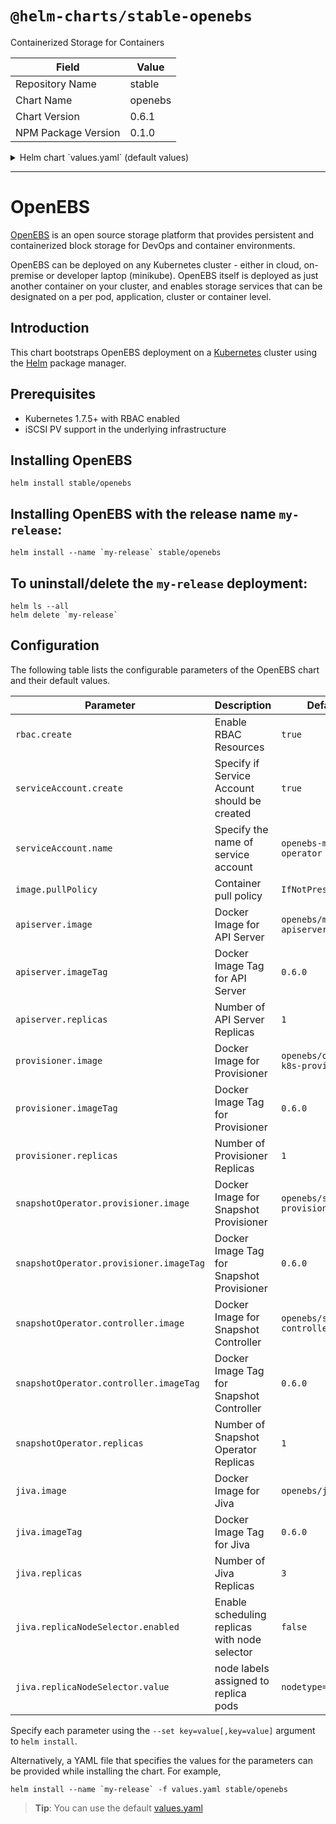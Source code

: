 # `@helm-charts/stable-openebs`

Containerized Storage for Containers

| Field               | Value   |
| ------------------- | ------- |
| Repository Name     | stable  |
| Chart Name          | openebs |
| Chart Version       | 0.6.1   |
| NPM Package Version | 0.1.0   |

<details>

<summary>Helm chart `values.yaml` (default values)</summary>

```yaml
# Default values for openebs.
# This is a YAML-formatted file.
# Declare variables to be passed into your templates.

rbac:
  # Specifies whether RBAC resources should be created
  create: true

serviceAccount:
  create: true
  name:

image:
  pullPolicy: IfNotPresent

apiserver:
  image: 'openebs/m-apiserver'
  imageTag: '0.6.0'
  replicas: 1
  ports:
    externalPort: 5656
    internalPort: 5656
  nodeSelector: {}
  tolerations: []
  affinity: {}

provisioner:
  image: 'openebs/openebs-k8s-provisioner'
  imageTag: '0.6.0'
  replicas: 1
  nodeSelector: {}
  tolerations: []
  affinity: {}

snapshotOperator:
  controller:
    image: 'openebs/snapshot-controller'
    imageTag: '0.6.0'
  provisioner:
    image: 'openebs/snapshot-provisioner'
    imageTag: '0.6.0'
  replicas: 1
  upgradeStrategy: 'Recreate'
  nodeSelector: {}
  tolerations: []
  affinity: {}

jiva:
  image: 'openebs/jiva'
  imageTag: '0.6.0'
  replicas: 3
  replicaNodeSelector:
    # Enable this option and specify the node label that will be used to
    # select the nodes where replica pods are scheduled. To use this feature,
    # the nodes should already be labeled with the key=value. For example:
    # `kubectl label nodes <node-name> nodetype=storage
    enabled: false
    value: 'nodetype=storage'

policies:
  monitoring:
    enabled: true
    image: 'openebs/m-exporter'
    imageTag: '0.6.0'
```

</details>

---

# OpenEBS

[OpenEBS](https://github.com/openebs/openebs) is an open source storage platform that provides persistent and containerized block storage for DevOps and container environments.

OpenEBS can be deployed on any Kubernetes cluster - either in cloud, on-premise or developer laptop (minikube). OpenEBS itself is deployed as just another container on your cluster, and enables storage services that can be designated on a per pod, application, cluster or container level.

## Introduction

This chart bootstraps OpenEBS deployment on a [Kubernetes](http://kubernetes.io) cluster using the [Helm](https://helm.sh) package manager.

## Prerequisites

- Kubernetes 1.7.5+ with RBAC enabled
- iSCSI PV support in the underlying infrastructure

## Installing OpenEBS

```
helm install stable/openebs
```

## Installing OpenEBS with the release name `my-release`:

```
helm install --name `my-release` stable/openebs
```

## To uninstall/delete the `my-release` deployment:

```
helm ls --all
helm delete `my-release`
```

## Configuration

The following table lists the configurable parameters of the OpenEBS chart and their default values.

| Parameter                               | Description                                   | Default                           |
| --------------------------------------- | --------------------------------------------- | --------------------------------- |
| `rbac.create`                           | Enable RBAC Resources                         | `true`                            |
| `serviceAccount.create`                 | Specify if Service Account should be created  | `true`                            |
| `serviceAccount.name`                   | Specify the name of service account           | `openebs-maya-operator`           |
| `image.pullPolicy`                      | Container pull policy                         | `IfNotPresent`                    |
| `apiserver.image`                       | Docker Image for API Server                   | `openebs/m-apiserver`             |
| `apiserver.imageTag`                    | Docker Image Tag for API Server               | `0.6.0`                           |
| `apiserver.replicas`                    | Number of API Server Replicas                 | `1`                               |
| `provisioner.image`                     | Docker Image for Provisioner                  | `openebs/openebs-k8s-provisioner` |
| `provisioner.imageTag`                  | Docker Image Tag for Provisioner              | `0.6.0`                           |
| `provisioner.replicas`                  | Number of Provisioner Replicas                | `1`                               |
| `snapshotOperator.provisioner.image`    | Docker Image for Snapshot Provisioner         | `openebs/snapshot-provisioner`    |
| `snapshotOperator.provisioner.imageTag` | Docker Image Tag for Snapshot Provisioner     | `0.6.0`                           |
| `snapshotOperator.controller.image`     | Docker Image for Snapshot Controller          | `openebs/snapshot-controller`     |
| `snapshotOperator.controller.imageTag`  | Docker Image Tag for Snapshot Controller      | `0.6.0`                           |
| `snapshotOperator.replicas`             | Number of Snapshot Operator Replicas          | `1`                               |
| `jiva.image`                            | Docker Image for Jiva                         | `openebs/jiva`                    |
| `jiva.imageTag`                         | Docker Image Tag for Jiva                     | `0.6.0`                           |
| `jiva.replicas`                         | Number of Jiva Replicas                       | `3`                               |
| `jiva.replicaNodeSelector.enabled`      | Enable scheduling replicas with node selector | `false`                           |
| `jiva.replicaNodeSelector.value`        | node labels assigned to replica pods          | `nodetype=storage`                |

Specify each parameter using the `--set key=value[,key=value]` argument to `helm install`.

Alternatively, a YAML file that specifies the values for the parameters can be provided while installing the chart. For example,

```shell
helm install --name `my-release` -f values.yaml stable/openebs
```

> **Tip**: You can use the default [values.yaml](values.yaml)
